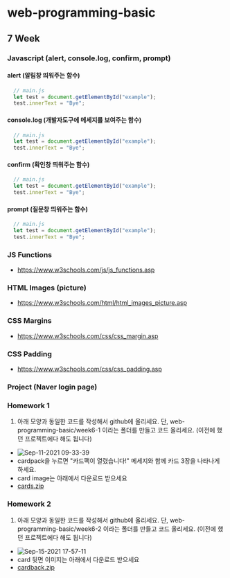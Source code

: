 # web-programming-basic

## 7 Week

### Javascript (alert, console.log, confirm, prompt)

#### alert (알림창 띄워주는 함수)

```js
  // main.js
  let test = document.getElementById("example");
  test.innerText = "Bye";
```

#### console.log (개발자도구에 메세지를 보여주는 함수)

```js
  // main.js
  let test = document.getElementById("example");
  test.innerText = "Bye";
```

#### confirm (확인창 띄워주는 함수)

```js
  // main.js
  let test = document.getElementById("example");
  test.innerText = "Bye";
```

#### prompt (질문창 띄워주는 함수)

```js
  // main.js
  let test = document.getElementById("example");
  test.innerText = "Bye";
```

### JS Functions
- https://www.w3schools.com/js/js_functions.asp

### HTML Images (picture)
- https://www.w3schools.com/html/html_images_picture.asp

### CSS Margins
- https://www.w3schools.com/css/css_margin.asp

### CSS Padding
- https://www.w3schools.com/css/css_padding.asp

### Project (Naver login page)

### Homework 1
1) 아래 모양과 동일한 코드를 작성해서 github에 올리세요. 단, web-programming-basic/week6-1 이라는 폴더를 만들고 코드 올리세요. (이전에 했던 프로젝트에다 해도 됩니다)
- ![Sep-11-2021 09-33-39](https://user-images.githubusercontent.com/86503646/132930253-81d5e37c-c13b-4aa1-a33b-7b3a47c469bd.gif)
- cardpack을 누르면 "카드팩이 열렸습니다!" 메세지와 함께 카드 3장을 나타나게 하세요.
- card image는 아래에서 다운로드 받으세요
- [cards.zip](https://github.com/hyozeen/web-programming-basic/files/7146942/cards.zip)

### Homework 2
1) 아래 모양과 동일한 코드를 작성해서 github에 올리세요. 단, web-programming-basic/week6-2 이라는 폴더를 만들고 코드 올리세요. (이전에 했던 프로젝트에다 해도 됩니다)
- ![Sep-15-2021 17-57-11](https://user-images.githubusercontent.com/86503646/133403841-ade9fdd4-fcad-47f0-899c-3d97b501cfad.gif)
- card 뒷면 이미지는 아래에서 다운로드 받으세요
- [cardback.zip](https://github.com/hyozeen/web-programming-basic/files/7168553/cardback.zip)
